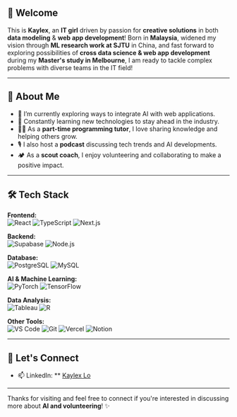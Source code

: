 ## 👋 Welcome

This is **Kaylex**, an **IT girl** driven by passion for **creative solutions** in both **data modeling** & **web app development**! Born in **Malaysia**, widened my vision through **ML research work at SJTU** in China, and fast forward to exploring possibilities of **cross data science & web app development** during my **Master's study in Melbourne**, I am ready to tackle complex problems with diverse teams in the IT field!

---

## 🚀 About Me
- 🔭 I’m currently exploring ways to integrate AI with web applications.
- 🌱 Constantly learning new technologies to stay ahead in the industry.
- 👩‍🏫 As a **part-time programming tutor**, I love sharing knowledge and helping others grow.
- 🎙️ I also host a **podcast** discussing tech trends and AI developments.
- 🏕️ As a **scout coach**, I enjoy volunteering and collaborating to make a positive impact.

---

## 🛠️ Tech Stack

**Frontend:**  
![React](https://img.shields.io/badge/-React-61DAFB?logo=react&logoColor=fff)
![TypeScript](https://img.shields.io/badge/-TypeScript-3178C6?logo=typescript&logoColor=fff)
![Next.js](https://img.shields.io/badge/-Next.js-000000?logo=nextdotjs&logoColor=fff)

**Backend:**  
![Supabase](https://img.shields.io/badge/-Supabase-3ECF8E?logo=supabase&logoColor=fff)
![Node.js](https://img.shields.io/badge/-Node.js-339933?logo=node.js&logoColor=fff)

**Database:**  
![PostgreSQL](https://img.shields.io/badge/-PostgreSQL-336791?logo=postgresql&logoColor=fff)
![MySQL](https://img.shields.io/badge/-MySQL-4479A1?logo=mysql&logoColor=fff)

**AI & Machine Learning:**  
![PyTorch](https://img.shields.io/badge/-PyTorch-EE4C2C?logo=pytorch&logoColor=fff)
![TensorFlow](https://img.shields.io/badge/-TensorFlow-FF6F00?logo=tensorflow&logoColor=fff)

**Data Analysis:**  
![Tableau](https://img.shields.io/badge/-Tableau-E97627?logo=tableau&logoColor=fff)
![R](https://img.shields.io/badge/-R-276DC3?logo=r&logoColor=fff)

**Other Tools:**  
![VS Code](https://img.shields.io/badge/-VS%20Code-007ACC?logo=visual-studio-code&logoColor=fff)
![Git](https://img.shields.io/badge/-Git-F05032?logo=git&logoColor=fff)
![Vercel](https://img.shields.io/badge/-Vercel-000000?logo=vercel&logoColor=fff)
![Notion](https://img.shields.io/badge/-Notion-000000?logo=notion&logoColor=fff)

---


## 🤝 Let's Connect
- 📫 LinkedIn: ** [Kaylex Lo](https://www.linkedin.com/in/kaylex-lo-62339623b/) 

---

Thanks for visiting and feel free to connect if you're interested in discussing more about **AI and volunteering**!  ✨
